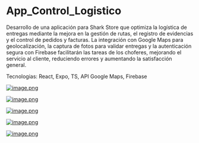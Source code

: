 # App_Control_Logistico

Desarrollo de una aplicación para Shark Store que optimiza la logística de entregas mediante la mejora en la gestión de rutas, el registro de evidencias y el control de pedidos y facturas. La integración con Google Maps para geolocalización, la captura de fotos para validar entregas y la autenticación segura con Firebase facilitarán las tareas de los choferes, mejorando el servicio al cliente, reduciendo errores y aumentando la satisfacción general.

Tecnologias: React, Expo, TS, API Google Maps, Firebase

[![image.png](https://i.postimg.cc/gkJDqCrM/image.png)](https://postimg.cc/yWMc7rm9)

[![image.png](https://i.postimg.cc/Tw0Vn0xM/image.png)](https://postimg.cc/qht6T8gj)

[![image.png](https://i.postimg.cc/TYpVWnHF/image.png)](https://postimg.cc/GHn8WTRx)


[![image.png](https://i.postimg.cc/HsDMjFXc/image.png)](https://postimg.cc/6TcqmjHt)

[![image.png](https://i.postimg.cc/hGfv20VR/image.png)](https://postimg.cc/zLYqBKdx)
